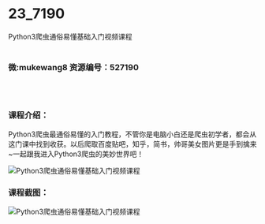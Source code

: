 # 23_7190
Python3爬虫通俗易懂基础入门视频课程
<br/></br>
<h3>微:mukewang8 资源编号：527190</h3>
<br/></br>
<h3>课程介绍：</h3>
<p><a title="查看与 Python3 相关的文章" target="_blank">Python3</a>爬虫最通俗易懂的入门教程，不管你是电脑小白还是爬虫初学者，都会从这门课中找到收获。以后爬取百度贴吧，知乎，简书，帅哥美女图片更是手到擒来~一起跟我进入Python3爬虫的美妙世界吧！</p>
<p><img src="https://www.ko996.com/wp-content/uploads/img/2019/09/356-40-300x191.jpg" alt="Python3爬虫通俗易懂基础入门视频课程"></p>
<h3>课程截图：</h3>
<p><img src="https://www.ko996.com/wp-content/uploads/img/2019/09/1-54.png" alt="Python3爬虫通俗易懂基础入门视频课程"></p>
